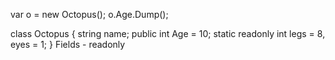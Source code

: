 var o = new Octopus();
o.Age.Dump();

class Octopus
{
  string name;
  public int Age = 10;
  static readonly int legs = 8, eyes = 1;
}
Fields - readonly

